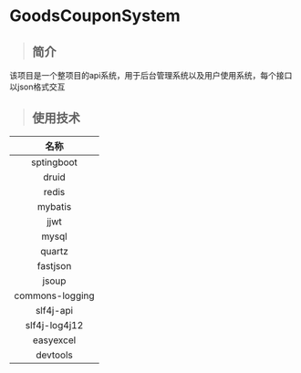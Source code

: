# GoodsCouponSystem
> ## **简介**
该项目是一个整项目的api系统，用于后台管理系统以及用户使用系统，每个接口以json格式交互
> ## **使用技术**
|名称|
|:---:|
|sptingboot|
|druid|
|redis|
|mybatis|
| jjwt |
|mysql|
|quartz|
|fastjson|
|jsoup|
|commons-logging|
|slf4j-api|
|slf4j-log4j12|
|easyexcel|
|devtools|


 
